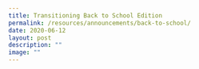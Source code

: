 ```yaml
---
title: Transitioning Back to School Edition
permalink: /resources/announcements/back-to-school/
date: 2020-06-12
layout: post
description: ""
image: ""
---
```


